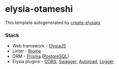 # elysia-otameshi

This template autogenerated by [create-elysiajs](https://github.com/kravetsone/create-elysiajs)

### Stack
- Web framework - [ElysiaJS](https://elysiajs.com/)
- Linter - [Biome](https://biomejs.dev/)
- ORM - [Prisma](https://www.prisma.io/) ([PostgreSQL](https://www.postgresql.org/))
- Elysia plugins - [CORS](https://elysiajs.com/plugins/cors.html), [Swagger](https://elysiajs.com/plugins/swagger.html), [Autoload](https://github.com/kravetsone/elysia-autoload), [Logger](https://github.com/bogeychan/elysia-logger)